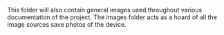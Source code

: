 This folder will also contain general images used throughout various documentation of the project. The images folder acts as a hoard of all the image sources save photos of the device.
